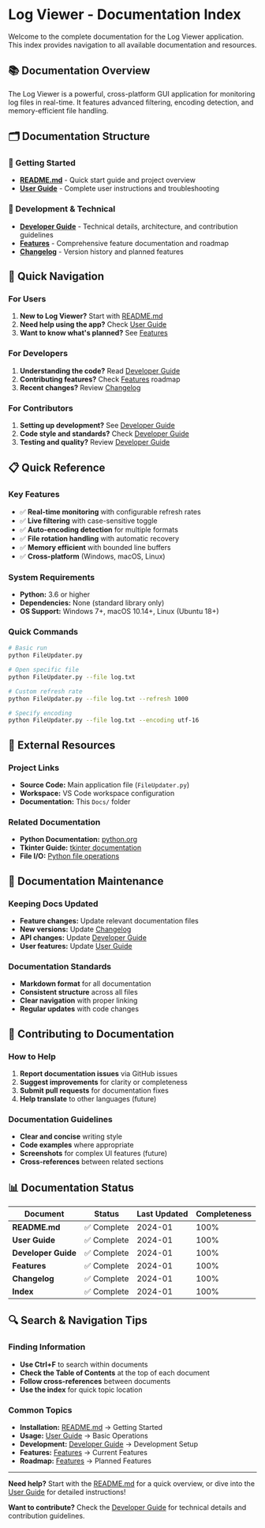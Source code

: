 # Log Viewer - Documentation Index

Welcome to the complete documentation for the Log Viewer application. This index provides navigation to all available documentation and resources.

## 📚 Documentation Overview

The Log Viewer is a powerful, cross-platform GUI application for monitoring log files in real-time. It features advanced filtering, encoding detection, and memory-efficient file handling.

## 🗂️ Documentation Structure

### 📖 Getting Started
- **[README.md](README.md)** - Quick start guide and project overview
- **[User Guide](USER_GUIDE.md)** - Complete user instructions and troubleshooting

### 🔧 Development & Technical
- **[Developer Guide](DEVELOPER_GUIDE.md)** - Technical details, architecture, and contribution guidelines
- **[Features](FEATURES.md)** - Comprehensive feature documentation and roadmap
- **[Changelog](CHANGELOG.md)** - Version history and planned features

## 🚀 Quick Navigation

### For Users
1. **New to Log Viewer?** Start with [README.md](README.md)
2. **Need help using the app?** Check [User Guide](USER_GUIDE.md)
3. **Want to know what's planned?** See [Features](FEATURES.md)

### For Developers
1. **Understanding the code?** Read [Developer Guide](DEVELOPER_GUIDE.md)
2. **Contributing features?** Check [Features](FEATURES.md) roadmap
3. **Recent changes?** Review [Changelog](CHANGELOG.md)

### For Contributors
1. **Setting up development?** See [Developer Guide](DEVELOPER_GUIDE.md)
2. **Code style and standards?** Check [Developer Guide](DEVELOPER_GUIDE.md)
3. **Testing and quality?** Review [Developer Guide](DEVELOPER_GUIDE.md)

## 📋 Quick Reference

### Key Features
- ✅ **Real-time monitoring** with configurable refresh rates
- ✅ **Live filtering** with case-sensitive toggle
- ✅ **Auto-encoding detection** for multiple formats
- ✅ **File rotation handling** with automatic recovery
- ✅ **Memory efficient** with bounded line buffers
- ✅ **Cross-platform** (Windows, macOS, Linux)

### System Requirements
- **Python:** 3.6 or higher
- **Dependencies:** None (standard library only)
- **OS Support:** Windows 7+, macOS 10.14+, Linux (Ubuntu 18+)

### Quick Commands
```bash
# Basic run
python FileUpdater.py

# Open specific file
python FileUpdater.py --file log.txt

# Custom refresh rate
python FileUpdater.py --file log.txt --refresh 1000

# Specify encoding
python FileUpdater.py --file log.txt --encoding utf-16
```

## 🔗 External Resources

### Project Links
- **Source Code:** Main application file (`FileUpdater.py`)
- **Workspace:** VS Code workspace configuration
- **Documentation:** This `Docs/` folder

### Related Documentation
- **Python Documentation:** [python.org](https://docs.python.org/)
- **Tkinter Guide:** [tkinter documentation](https://docs.python.org/3/library/tkinter.html)
- **File I/O:** [Python file operations](https://docs.python.org/3/tutorial/inputoutput.html)

## 📝 Documentation Maintenance

### Keeping Docs Updated
- **Feature changes:** Update relevant documentation files
- **New versions:** Update [Changelog](CHANGELOG.md)
- **API changes:** Update [Developer Guide](DEVELOPER_GUIDE.md)
- **User features:** Update [User Guide](USER_GUIDE.md)

### Documentation Standards
- **Markdown format** for all documentation
- **Consistent structure** across all files
- **Clear navigation** with proper linking
- **Regular updates** with code changes

## 🤝 Contributing to Documentation

### How to Help
1. **Report documentation issues** via GitHub issues
2. **Suggest improvements** for clarity or completeness
3. **Submit pull requests** for documentation fixes
4. **Help translate** to other languages (future)

### Documentation Guidelines
- **Clear and concise** writing style
- **Code examples** where appropriate
- **Screenshots** for complex UI features (future)
- **Cross-references** between related sections

## 📊 Documentation Status

| Document | Status | Last Updated | Completeness |
|----------|--------|--------------|--------------|
| **README.md** | ✅ Complete | 2024-01 | 100% |
| **User Guide** | ✅ Complete | 2024-01 | 100% |
| **Developer Guide** | ✅ Complete | 2024-01 | 100% |
| **Features** | ✅ Complete | 2024-01 | 100% |
| **Changelog** | ✅ Complete | 2024-01 | 100% |
| **Index** | ✅ Complete | 2024-01 | 100% |

## 🔍 Search & Navigation Tips

### Finding Information
- **Use Ctrl+F** to search within documents
- **Check the Table of Contents** at the top of each document
- **Follow cross-references** between documents
- **Use the index** for quick topic location

### Common Topics
- **Installation:** [README.md](README.md) → Getting Started
- **Usage:** [User Guide](USER_GUIDE.md) → Basic Operations
- **Development:** [Developer Guide](DEVELOPER_GUIDE.md) → Development Setup
- **Features:** [Features](FEATURES.md) → Current Features
- **Roadmap:** [Features](FEATURES.md) → Planned Features

---

**Need help?** Start with the [README.md](README.md) for a quick overview, or dive into the [User Guide](USER_GUIDE.md) for detailed instructions!

**Want to contribute?** Check the [Developer Guide](DEVELOPER_GUIDE.md) for technical details and contribution guidelines.
